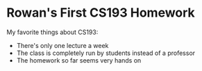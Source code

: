 # Rowan's First CS193 Homework

My favorite things about CS193:
- There's only one lecture a week
- The class is completely run by students instead of a professor
- The homework so far seems very hands on

